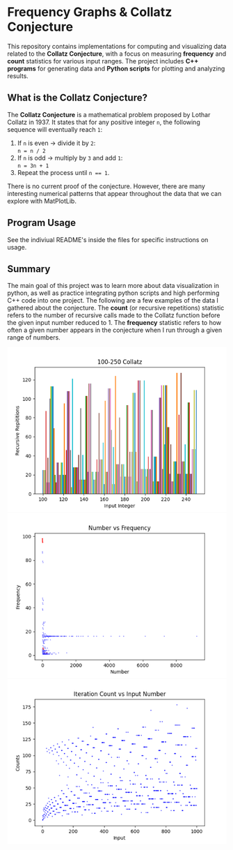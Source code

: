 # Frequency Graphs & Collatz Conjecture

This repository contains implementations for computing and visualizing data related to the **Collatz Conjecture**, with a focus on measuring **frequency** and **count** statistics for various input ranges. The project includes **C++ programs** for generating data and **Python scripts** for plotting and analyzing results.

## What is the Collatz Conjecture?

The **Collatz Conjecture** is a mathematical problem proposed by Lothar Collatz in 1937. It states that for any positive integer `n`, the following sequence will eventually reach `1`:

1. If `n` is even → divide it by `2`:  
   `n = n / 2`
2. If `n` is odd → multiply by `3` and add `1`:  
   `n = 3n + 1`
3. Repeat the process until `n == 1`.

There is no current proof of the conjecture. However, there are many interesting numerical patterns that appear throughout the data that we can explore with MatPlotLib.

## Program Usage

See the indiviual README's inside the files for specific instructions on usage.

## Summary

The main goal of this project was to learn more about data visualization in python, as well as practice integrating python scripts and high performing C++ code into one project. The following are a few examples of the data I gathered about the conjecture. The **count** (or recursive repetitions) statistic refers to the number of recursive calls made to the Collatz function before the given input number reduced to 1. The **frequency** statistic refers to how often a given number appears in the conjecture when I run through a given range of numbers.

![Graph1](basicGraph/graphs/variableRangeGraph.png)
![Graph2](freqGraph/graphs/exampleFreqGraph1-100.png)
![Graph3](freqGraph/graphs/exampleGraph1-1000.png)

